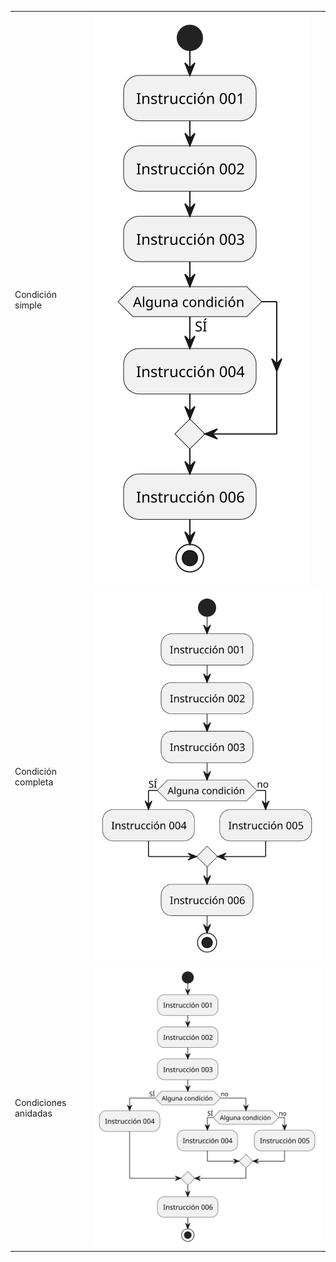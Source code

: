 

|||
|-|-|
|Condición simple|![](/imagenes/modelosUML/alternativas001.svg)
|Condición completa|![](/imagenes/modelosUML/alternativas002.svg)
|Condiciones anidadas|![](/imagenes/modelosUML/alternativas003.svg)
